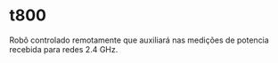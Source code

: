 # t800
Robô controlado remotamente que auxiliará nas medições de potencia recebida para redes 2.4 GHz.
